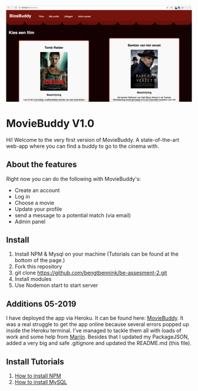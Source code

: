 ![](screenshot.png)
# MovieBuddy V1.0

Hi! Welcome to the very first version of MovieBuddy. A state-of-the-art web-app where you can find a buddy to go to the cinema with.

## About the features

Right now you can do the following with MovieBuddy's:

 - Create an account 
 - Log in
 - Choose a movie
 - Update your profile
 - send a message to a potential match (via email)
 - Admin panel

## Install

 1. Install NPM & Mysql on your machine (Tutorials can be found at the bottom of the page.)
 2. Fork this repository
 3. git clone https://github.com/bengtbennink/be-assesment-2.git
 4. Install modules
 5. Use Nodemon start to start server

## Additions 05-2019
I have deployed the app via Heroku. It can be found here: [MovieBuddy](https://young-mountain-34305.herokuapp.com/). It was a real struggle to get the app online because several errors popped up inside the Heroku terminal. I've managed to tackle them all with loads of work and some help from [Marijn](https://github.com/Marijnone). Besides that I updated my PackageJSON, added a very big and safe .gitignore and updated the README.md (this file). 

## Install Tutorials 
1. [How to install NPM](https://www.youtube.com/watch?v=rF1ZHmqvm8I)
2. [How to install MySQL](https://www.youtube.com/watch?v=UcpHkYfWarM)
